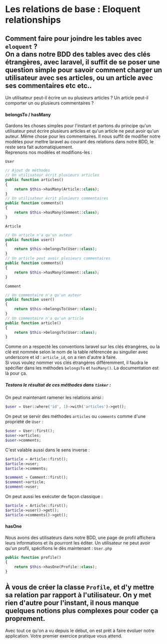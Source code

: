 # Les relations de base : Eloquent relationships
Comment faire pour joindre les tables avec `eloquent` ?  
On a dans notre BDD des tables avec des clés étrangères, avec laravel, il suffit de se poser une question simple pour savoir comment charger un utilisateur avec ses articles, ou un article avec ses commentaires etc etc..  
---
Un utilisateur peut-il écrire un ou plusieurs articles ? 
Un article peut-il comporter un ou plusieurs commentaires ?
#### belongsTo / hasMany
Gardons les choses simples pour l'instant et partons du principe qu'un utilisateur peut écrire plusieurs articles et qu'un article ne peut avoir qu'un auteur.
Même chose pour les commentaires.
Il nous suffit de modifier notre modèles pour mettre laravel au courant des relations dans notre BDD, le reste sera fait automatiqiuement.  
Reprenons nos modèles et modifions-les :

`User`
```php
// Ajout de méthodes
// Un utilisateur écrit plusieurs articles
public function articles()
{
    return $this->hasMany(Article::class);
}
// Un utilisateur écrit plusieurs commentaires
public function comments()
{
    return $this->hasMany(Comment::class);
}
```
`Article`
```php
// Un article n'a qu'un auteur
public function user()
{
    return $this->belongsTo(User::class);
}
// Un article peut avoir plusieurs commentaires
public function comments()
{
    return $this->hasMany(Comment::class);
}
```
`Comment`
```php
// Un commentaire n'a qu'un auteur
public function user()
{
    return $this->belongsTo(User::class);
}
// Un commentaire n'a qu'un article
public function article()
{
    return $this->belongsTo(User::class);
}
```
Comme on a respecté les conventions laravel sur les clés étrangères, ou la clé est nommée selon le nom de la table référencée au singulier avec underscore et id : `article_id`, on a rien d'autre à faire.  
Si vous voulez nommer vos clés étrangères différemment, il faudra le spécifier dans les méthodes `belongsTo` et `hasMany()`. La documentation est là pour ça.

##### Testons le résultat de ces méthodes dans `tinker` :
On peut maintenant ramener les relations ainsi : 
```php
$user = User::where('id', 1)->with('articles')->get();
```
On peut se servir des méthodes `articles` ou `comments` comme d'une propriété de `User` :
```php
$user = User::first();
$user->articles;
$user->comments;
```
C'est valable aussi dans le sens inverse :
```php
$article = Article::first();
$article->user;
$article->comments;

$comment = Comment::first();
$comment->article;
$comment->user;
```
On peut aussi les exécuter de façon classique :
```php
$article = Article::first();
$article->user()->get();
$article->comments()->get();
```

#### hasOne
Nous avons des utilisateurs dans notre BDD, une page de profil affichera leurs informations et ils pourront les éditer. Un utilisateur ne peut avoir qu'un profil, spécifions le dès maintenant :
`User.php`
```php
public function profile()
{
    return $this->hasOne(Profile::class);
}
```
À vous de créer la classe `Profile`, et d'y mettre sa relation par rapport à l'utilisateur.
On y met rien d'autre pour l'instant, il nous manque quelques notions plus complexes pour coder ça proprement.
---
Avec tout ce qu'on a vu depuis le début, on est prêt à faire évoluer notre application.
Votre premier exercice pratique vous attend.


